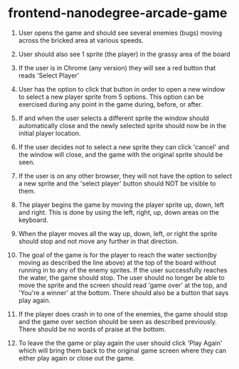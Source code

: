 frontend-nanodegree-arcade-game
===============================

1. User opens the game and should see several enemies (bugs) moving across the bricked
area at various speeds.

2.  User should also see 1 sprite (the player) in the grassy area of the board

3.  If the user is in Chrome (any version) they will see a red button that reads 'Select Player'

4.  User has the option to click that button in order to open a new window to select a new player sprite from 5 options.  This option can be exercised during any point in the game during, before, or after.

5. If and when the user selects a different sprite the window should automatically close and the newly selected sprite should now be in the initial player location.

6.  If the user decides not to select a new sprite they can click 'cancel' and the window will close, and the game with the original sprite should be seen.

7.  If the user is on any other browser, they will not have the option to select a new sprite and the 'select player' button should NOT be visible to them.

8. The player begins the game by moving the player sprite up, down, left and right.  This is done by using the left, right, up, down areas on the keyboard.

9.  When the player moves all the way up, down, left, or right the sprite should stop and not move any further in that direction.

10.  The goal of the game is for the player to reach the water section(by moving as described the line above) at the top of the board without running in to any of the enemy sprites.  If the user successfully reaches the water, the game should stop.  The user should no longer be able to move the sprite and the screen should read 'game over' at the top, and 'You're a winner' at the bottom.  There should also be a button that says play again.

11.  If the player does crash in to one of the enemies, the game should stop and the game over section should be seen as described previously.  There should be no words of praise at the bottom.

12.  To leave the the game or play again the user should click 'Play Again' which will bring them back to the original game screen where they can either play again or close out the game.






